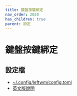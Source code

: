 ```yaml
---
title: 鍵盤按鍵綁定
nav_order: 2020
has_children: true
parent: 設定
---
```



# 鍵盤按鍵綁定

## 設定檔

* [~/.config/leftwm/config.toml](https://github.com/samwhelp/note-about-leftwm/blob/gh-pages/_demo/config/main/config/leftwm/config.toml)
* [英文版說明](https://github.com/samwhelp/note-about-leftwm/blob/gh-pages/_demo/config/main/spec-keybind.md)
